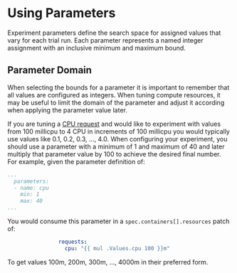 # Using Parameters

Experiment parameters define the search space for assigned values that vary for each trial run. Each parameter represents a named integer assignment with an inclusive minimum and maximum bound.

## Parameter Domain

When selecting the bounds for a parameter it is important to remember that all values are configured as integers. When tuning compute resources, it may be useful to limit the domain of the parameter and adjust it according when applying the parameter value later.

If you are tuning a [CPU request](https://kubernetes.io/docs/concepts/configuration/manage-compute-resources-container/#meaning-of-cpu) and would like to experiment with values from 100 millicpu to 4 CPU in increments of 100 millicpu you would typically use values like 0.1, 0.2, 0.3, ..., 4.0. When configuring your experiment, you should use a parameter with a minimum of 1 and maximum of 40 and later multiply that parameter value by 100 to achieve the desired final number. For example, given the parameter definition of:

```yaml
...
  parameters:
  - name: cpu
    min: 1
    max: 40
...
```

You would consume this parameter in a `spec.containers[].resources` patch of:

```yaml
                requests:
                  cpu: "{{ mul .Values.cpu 100 }}m"
```

To get values 100m, 200m, 300m, ..., 4000m in their preferred form.
